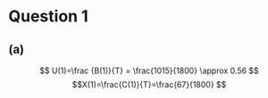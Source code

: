 # Question 1
## (a)
$$
U(1)=\frac {B(1)}{T} = \frac{1015}{1800} \approx 0.56 
$$
$$X(1)=\frac{C(1)}{T}=\frac{67}{1800} $$